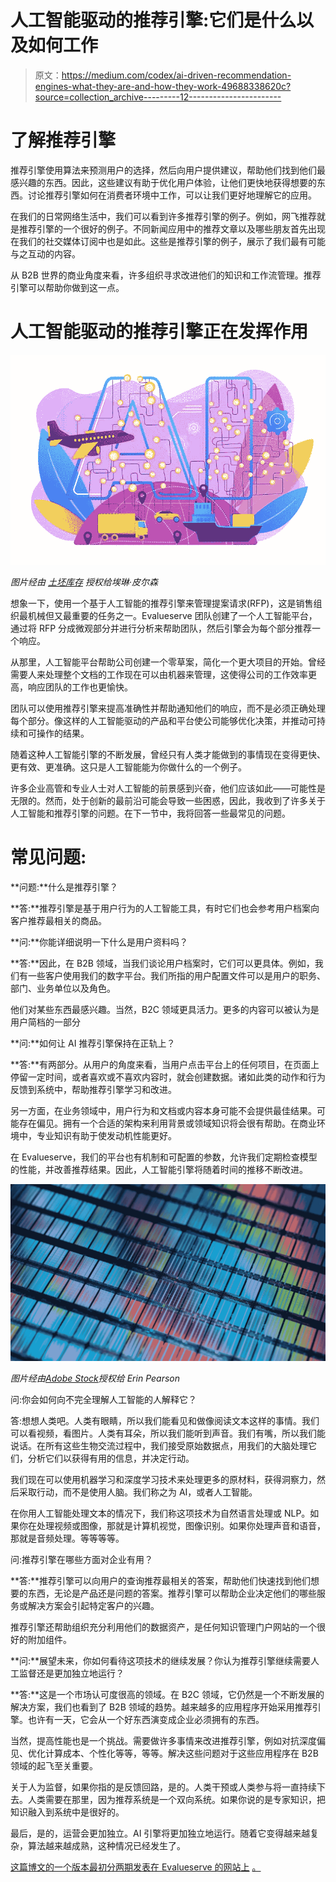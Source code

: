 # 人工智能驱动的推荐引擎:它们是什么以及如何工作

> 原文：<https://medium.com/codex/ai-driven-recommendation-engines-what-they-are-and-how-they-work-49688338620c?source=collection_archive---------12----------------------->

# 了解推荐引擎

推荐引擎使用算法来预测用户的选择，然后向用户提供建议，帮助他们找到他们最感兴趣的东西。因此，这些建议有助于优化用户体验，让他们更快地获得想要的东西。讨论推荐引擎如何在消费者环境中工作，可以让我们更好地理解它的应用。

在我们的日常网络生活中，我们可以看到许多推荐引擎的例子。例如，网飞推荐就是推荐引擎的一个很好的例子。不同新闻应用中的推荐文章以及哪些朋友首先出现在我们的社交媒体订阅中也是如此。这些是推荐引擎的例子，展示了我们最有可能与之互动的内容。

从 B2B 世界的商业角度来看，许多组织寻求改进他们的知识和工作流管理。推荐引擎可以帮助你做到这一点。

# 人工智能驱动的推荐引擎正在发挥作用

![](img/9f335c741894a1e17f7128e14e189f68.png)

*图片经由* [*土坯库存*](https://stock.adobe.com/images/artificial-intelligence-in-logistics-and-distribution-ai-in-travel-and-transportation-ai-travel-recommendations-ai-smart-booking-concept-bright-vibrant-violet-vector-isolated-illustration/277375764) *授权给埃琳·皮尔森*

想象一下，使用一个基于人工智能的推荐引擎来管理提案请求(RFP)，这是销售组织最机械但又最重要的任务之一。Evalueserve 团队创建了一个人工智能平台，通过将 RFP 分成微观部分并进行分析来帮助团队，然后引擎会为每个部分推荐一个响应。

从那里，人工智能平台帮助公司创建一个零草案，简化一个更大项目的开始。曾经需要人来处理整个文档的工作现在可以由机器来管理，这使得公司的工作效率更高，响应团队的工作也更愉快。

团队可以使用推荐引擎来提高准确性并帮助通知他们的响应，而不是必须正确处理每个部分。像这样的人工智能驱动的产品和平台使公司能够优化决策，并推动可持续和可操作的结果。

随着这种人工智能引擎的不断发展，曾经只有人类才能做到的事情现在变得更快、更有效、更准确。这只是人工智能能为你做什么的一个例子。

许多企业高管和专业人士对人工智能的前景感到兴奋，他们应该如此——可能性是无限的。然而，处于创新的最前沿可能会导致一些困惑，因此，我收到了许多关于人工智能和推荐引擎的问题。在下一节中，我将回答一些最常见的问题。

# 常见问题:

**问题:**什么是推荐引擎？

**答:**推荐引擎是基于用户行为的人工智能工具，有时它们也会参考用户档案向客户推荐最相关的商品。

**问:**你能详细说明一下什么是用户资料吗？

**答:**因此，在 B2B 领域，当我们谈论用户档案时，它们可以更具体。例如，我们有一些客户使用我们的数字平台。我们所指的用户配置文件可以是用户的职务、部门、业务单位以及角色。

他们对某些东西最感兴趣。当然，B2C 领域更具活力。更多的内容可以被认为是用户简档的一部分

**问:**如何让 AI 推荐引擎保持在正轨上？

**答:**有两部分。从用户的角度来看，当用户点击平台上的任何项目，在页面上停留一定时间，或者喜欢或不喜欢内容时，就会创建数据。诸如此类的动作和行为反馈到系统中，帮助推荐引擎学习和改进。

另一方面，在业务领域中，用户行为和文档或内容本身可能不会提供最佳结果。可能存在偏见。拥有一个合适的架构来利用背景或领域知识将会很有帮助。在商业环境中，专业知识有助于使发动机性能更好。

在 Evalueserve，我们的平台也有机制和可配置的参数，允许我们定期检查模型的性能，并改善推荐结果。因此，人工智能引擎将随着时间的推移不断改进。

![](img/1fee8201984d4bf8702060a40d3212b8.png)

*图片经由*[*Adobe Stock*](https://stock.adobe.com/images/silicon-wafer/325415166)*授权给 Erin Pearson*

问:你会如何向不完全理解人工智能的人解释它？

答:想想人类吧。人类有眼睛，所以我们能看见和做像阅读文本这样的事情。我们可以看视频，看图片。人类有耳朵，所以我们能听到声音。我们有嘴，所以我们能说话。在所有这些生物交流过程中，我们接受原始数据点，用我们的大脑处理它们，分析它们以获得有用的信息，并决定行动。

我们现在可以使用机器学习和深度学习技术来处理更多的原材料，获得洞察力，然后采取行动，而不是使用人脑。我们称之为 AI，或者人工智能。

在你用人工智能处理文本的情况下，我们称这项技术为自然语言处理或 NLP。如果你在处理视频或图像，那就是计算机视觉，图像识别。如果你处理声音和语音，那就是音频处理。等等等等。

问:推荐引擎在哪些方面对企业有用？

**答:**推荐引擎可以向用户的查询推荐最相关的答案，帮助他们快速找到他们想要的东西，无论是产品还是问题的答案。推荐引擎可以帮助企业决定他们的哪些服务或解决方案会引起特定客户的兴趣。

推荐引擎还帮助组织充分利用他们的数据资产，是任何知识管理门户网站的一个很好的附加组件。

**问:**展望未来，你如何看待这项技术的继续发展？你认为推荐引擎继续需要人工监督还是更加独立地运行？

**答:**这是一个市场认可度很高的领域。在 B2C 领域，它仍然是一个不断发展的解决方案，我们也看到了 B2B 领域的趋势。越来越多的应用程序开始采用推荐引擎。也许有一天，它会从一个好东西演变成企业必须拥有的东西。

当然，提高性能也是一个挑战。需要做许多事情来改进推荐引擎，例如对抗深度偏见、优化计算成本、个性化等等，等等。解决这些问题对于这些应用程序在 B2B 领域的起飞至关重要。

关于人为监督，如果你指的是反馈回路，是的。人类干预或人类参与将一直持续下去。人类需要在那里，因为推荐系统是一个双向系统。如果你说的是专家知识，把知识融入到系统中是很好的。

最后，是的，运营会更加独立。AI 引擎将更加独立地运行。随着它变得越来越复杂，算法越来越成熟，这种情况已经发生了。

[这篇博文的一个版本最初分两期发表在 Evalueserve 的网站上](https://hubs.ly/Q01c0pTp0) [。](https://hubs.ly/Q01c0qk30)